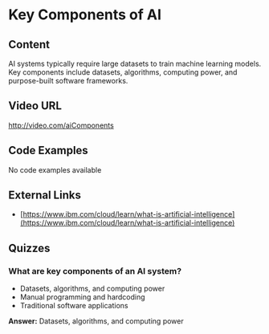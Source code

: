 # Key Components of AI

## Content

AI systems typically require large datasets to train machine learning models. Key components include datasets, algorithms, computing power, and purpose-built software frameworks.

## Video URL

http://video.com/aiComponents

## Code Examples

No code examples available

## External Links

- [https://www.ibm.com/cloud/learn/what-is-artificial-intelligence](https://www.ibm.com/cloud/learn/what-is-artificial-intelligence)

## Quizzes

### What are key components of an AI system?

- Datasets, algorithms, and computing power
- Manual programming and hardcoding
- Traditional software applications

**Answer:** Datasets, algorithms, and computing power